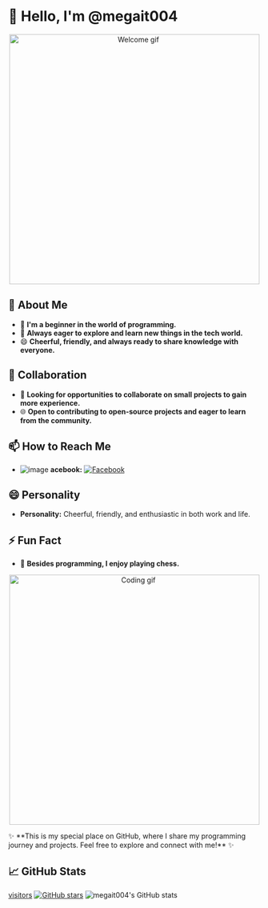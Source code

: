 # 👋 Hello, I'm @megait004
<p align="center">
  <img src="https://media.tenor.com/2uyENRmiUt0AAAAC/anime-girl.gif" alt="Welcome gif" width="500"/>
</p>

## 👀 About Me
- 🌟 **I'm a beginner in the world of programming.**
- 🌱 **Always eager to explore and learn new things in the tech world.**
- 😄 **Cheerful, friendly, and always ready to share knowledge with everyone.**
## 💞️ Collaboration
- 🤝 **Looking for opportunities to collaborate on small projects to gain more experience.**
- 🌐 **Open to contributing to open-source projects and eager to learn from the community.**

## 📫 How to Reach Me
- ![image](https://github.com/user-attachments/assets/ee17468b-0a71-4c83-bd1f-b2634765c4bf)
**acebook:** [![Facebook](https://img.shields.io/badge/Facebook-blue?style=for-the-badge&logo=facebook&logoColor=white)](https://www.facebook.com/giapzech)

## 😄 Personality
- **Personality:** Cheerful, friendly, and enthusiastic in both work and life.
## ⚡ Fun Fact
- 🎸 **Besides programming, I enjoy playing chess.**
<p align="center">
  <img src="https://media.tenor.com/3hJBSbmF4YIAAAAC/cute-anime-study.gif" alt="Coding gif" width="500"/>
</p>
✨ **This is my special place on GitHub, where I share my programming journey and projects. Feel free to explore and connect with me!** ✨

## 📈 GitHub Stats
[visitors](https://visitor-badge.glitch.me/badge?page_id=megait004&left_color=green&right_color=red)
[![GitHub stars](https://img.shields.io/github/stars/megait004/megait004?style=social)](https://github.com/megait004/megait004/stargazers)
![megait004's GitHub stats](https://github-readme-stats.vercel.app/api?username=megait004&show_icons=true&theme=radical)
